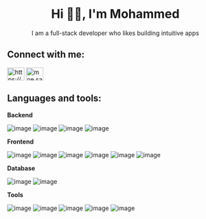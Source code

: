 <h1 align="center">Hi 👋🏽, I'm Mohammed</h1>
<p align="center">I am a full-stack developer who likes building intuitive apps</p>


## Connect with me:

<p align="left">
<a href="https://linkedin.com/in/https://www.linkedin.com/in/msalah100/" target="blank"><img align="center" src="https://raw.githubusercontent.com/maurodesouza/profile-readme-generator/master/src/assets/icons/social/linkedin/default.svg" alt="https://www.linkedin.com/in/msalah100/" height="30" width="40" /></a>
<a href="https://instagram.com/moe.salah__" target="blank"><img align="center" src="https://raw.githubusercontent.com/rahuldkjain/github-profile-readme-generator/master/src/images/icons/Social/instagram.svg" alt="moe.salah__" height="30" width="40" /></a>
</p>


## Languages and tools:
**Backend**

![image](https://github.com/mohammed-ms1912733/mohammed-ms1912733/assets/81565686/c2f387dd-21eb-44ff-b876-717c12123c4f)
![image](https://github.com/mohammed-ms1912733/mohammed-ms1912733/assets/81565686/1ec02206-f62b-43a2-90bd-ce64d0a9b4d2)
![image](https://github.com/mohammed-ms1912733/mohammed-ms1912733/assets/81565686/2d6baa2e-c588-4560-8a5c-0804dc55ebdc)
![image](https://github.com/mohammed-ms1912733/mohammed-ms1912733/assets/81565686/bc882ecb-e883-495d-a80d-e6b7504c98b6)


**Frontend**

![image](https://github.com/mohammed-ms1912733/mohammed-ms1912733/assets/81565686/9d19a35a-8ed3-496a-9e64-ea731537918f)
![image](https://github.com/mohammed-ms1912733/mohammed-ms1912733/assets/81565686/df9f6f15-e1c0-4763-9f50-418f4ed49bfb)
![image](https://github.com/mohammed-ms1912733/mohammed-ms1912733/assets/81565686/8dfb7527-e2a0-4006-8328-93ac0f0d1ac2)
![image](https://github.com/mohammed-ms1912733/mohammed-ms1912733/assets/81565686/c09d1461-fd36-41a4-8318-685d85bf1852)
![image](https://github.com/mohammed-ms1912733/mohammed-ms1912733/assets/81565686/785db882-795a-40e9-8650-42b4acd3983c)
![image](https://github.com/mohammed-ms1912733/mohammed-ms1912733/assets/81565686/9f4f0dd7-8c87-4fe5-8e35-4f9e721b3940)

**Database**

![image](https://github.com/mohammed-ms1912733/mohammed-ms1912733/assets/81565686/151eb337-b975-49ca-9031-aea2d52732bc)
![image](https://github.com/mohammed-ms1912733/mohammed-ms1912733/assets/81565686/b2d2b1fb-8ff8-4eff-9be5-378aab36e19b)

**Tools**

![image](https://github.com/mohammed-ms1912733/mohammed-ms1912733/assets/81565686/b68865f2-e2fc-4f41-af4e-4d977c9c7269)
![image](https://github.com/mohammed-ms1912733/mohammed-ms1912733/assets/81565686/4ce8db61-0c6d-418c-a2e6-96c401fa10a4)
![image](https://github.com/mohammed-ms1912733/mohammed-ms1912733/assets/81565686/759b344e-6732-4872-b9da-7d12e0627a1e)
![image](https://github.com/mohammed-ms1912733/mohammed-ms1912733/assets/81565686/f49aa7fc-02b6-48bd-8ea2-06456d644321)
![image](https://github.com/mohammed-ms1912733/mohammed-ms1912733/assets/81565686/b76b2dbf-0f8d-44ce-88ab-de0744d75262)




